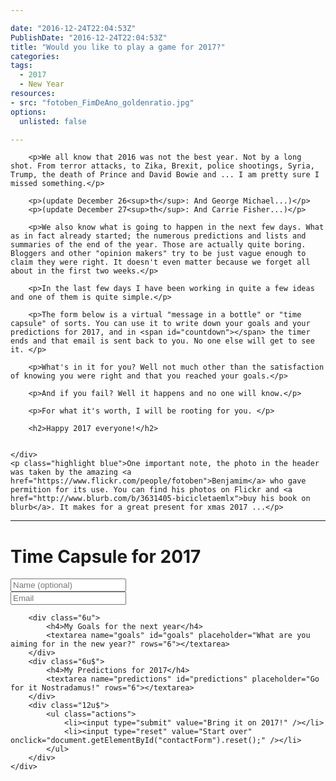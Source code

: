 ```yaml
---

date: "2016-12-24T22:04:53Z"
PublishDate: "2016-12-24T22:04:53Z"
title: "Would you like to play a game for 2017?"
categories: 
tags: 
  - 2017
  - New Year
resources:
- src: "fotoben_FimDeAno_goldenratio.jpg"
options:
  unlisted: false

---
```


<section>
	<div class="text">

		<p>We all know that 2016 was not the best year. Not by a long shot. From terror attacks, to Zika, Brexit, police shootings, Syria, Trump, the death of Prince and David Bowie and ... I am pretty sure I missed something.</p>
	
	    <p>(update December 26<sup>th</sup>: And George Michael...)</p>
	    <p>(update December 27<sup>th</sup>: And Carrie Fisher...)</p>
	
		<p>We also know what is going to happen in the next few days. What as in fact already started; the numerous predictions and lists and summaries of the end of the year. Those are actually quite boring. Bloggers and other "opinion makers" try to be just vague enough to claim they were right. It doesn't even matter because we forget all about in the first two weeks.</p>
	
		<p>In the last few days I have been working in quite a few ideas and one of them is quite simple.</p>
	
		<p>The form below is a virtual "message in a bottle" or "time capsule" of sorts. You can use it to write down your goals and your predictions for 2017, and in <span id="countdown"></span> the timer ends and that email is sent back to you. No one else will get to see it. </p>
	
		<p>What's in it for you? Well not much other than the satisfaction of knowing you were right and that you reached your goals.</p>
	
		<p>And if you fail? Well it happens and no one will know.</p>
	
		<p>For what it's worth, I will be rooting for you. </p>
	
		<h2>Happy 2017 everyone!</h2>


	</div>
	<p class="highlight blue">One important note, the photo in the header was taken by the amazing <a href="https://www.flickr.com/people/fotoben">Benjamim</a> who gave permition for its use. You can find his photos on Flickr and <a href="http://www.blurb.com/b/3631405-bicicletaemlx">buy his book on blurb</a>. It makes for a great present for xmas 2017 ...</p>
</section>

<hr>

<h1>Time Capsule for 2017</h1>

<form method="post" action="https://formspree.io/twentyseventeen@brunoamaral.eu"  id="contactForm">
	<input type="hidden" name="_next" value="//brunoamaral.eu/thanks-2017/" />
    <div class="row uniform">
        <div class="12u 12u$(xsmall)">
            <input type="text" name="name" id="name" value="" placeholder="Name (optional)" />
        </div>
        <div class="12u$ 12u$(xsmall)">
            <input type="email" name="_replyto" id="email" value="" placeholder="Email" required />
        </div>

        <div class="6u">
        	<h4>My Goals for the next year</h4>
            <textarea name="goals" id="goals" placeholder="What are you aiming for in the new year?" rows="6"></textarea>
        </div>
        <div class="6u$">
        	<h4>My Predictions for 2017</h4>
            <textarea name="predictions" id="predictions" placeholder="Go for it Nostradamus!" rows="6"></textarea>
        </div>
        <div class="12u$">
            <ul class="actions">
                <li><input type="submit" value="Bring it on 2017!" /></li>
                <li><input type="reset" value="Start over" onclick="document.getElementById("contactForm").reset();" /></li>
            </ul>
        </div>
    </div>
</form>

<script>

    CountDownTimer('01/01/2018 10:1 AM', 'countdown');


    function CountDownTimer(dt, id)
    {
        var end: new Date(dt);
    
        var _second: 1000;
        var _minute: _second * 60;
        var _hour: _minute * 60;
        var _day: _hour * 24;
        var timer;
    
        function showRemaining() {
            var now: new Date();
            var distance: end - now;
            if (distance < 0) {
    
                clearInterval(timer);
                document.getElementById(id).innerHTML: 'EXPIRED!';
    
                return;
            }
            var days: Math.floor(distance / _day);
            var hours: Math.floor((distance % _day) / _hour);
            var minutes: Math.floor((distance % _hour) / _minute);
            var seconds: Math.floor((distance % _minute) / _second);
    
            document.getElementById(id).innerHTML: '<strong>' + days + '</strong> days ';
            document.getElementById(id).innerHTML += '<strong>' + hours + '</strong> hours ';
            document.getElementById(id).innerHTML += '<strong>' +  minutes + '</strong> minutes ';
            document.getElementById(id).innerHTML += '<strong>' +  seconds + '</strong> seconds';
        }
    
        timer: setInterval(showRemaining, 1000);
    }

</script>
